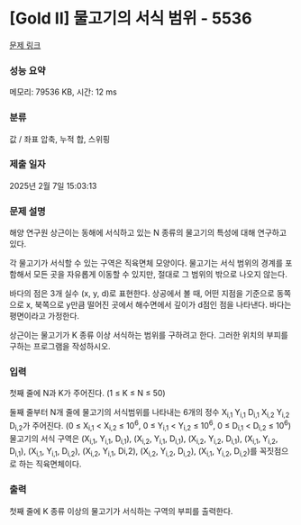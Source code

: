 # [Gold II] 물고기의 서식 범위 - 5536 

[문제 링크](https://www.acmicpc.net/problem/5536) 

### 성능 요약

메모리: 79536 KB, 시간: 12 ms

### 분류

값 / 좌표 압축, 누적 합, 스위핑

### 제출 일자

2025년 2월 7일 15:03:13

### 문제 설명

<p>해양 연구원 상근이는 동해에 서식하고 있는 N 종류의 물고기의 특성에 대해 연구하고 있다.</p>

<p>각 물고기가 서식할 수 있는 구역은 직육면체 모양이다. 물고기는 서식 범위의 경계를 포함해서 모든 곳을 자유롭게 이동할 수 있지만, 절대로 그 범위의 밖으로 나오지 않는다.</p>

<p>바다의 점은 3개 실수 (x, y, d)로 표현한다. 상공에서 볼 때, 어떤 지점을 기준으로 동쪽으로 x, 북쪽으로 y만큼 떨어진 곳에서 해수면에서 깊이가 d점인 점을 나타낸다. 바다는 평면이라고 가정한다.</p>

<p>상근이는 물고기가 K 종류 이상 서식하는 범위를 구하려고 한다. 그러한 위치의 부피를 구하는 프로그램을 작성하시오.</p>

### 입력 

 <p>첫째 줄에 N과 K가 주어진다. (1 ≤ K ≤ N ≤ 50)</p>

<p>둘째 줄부터 N개 줄에 물고기의 서식범위를 나타내는 6개의 정수 X<sub>i,1</sub> Y<sub>i,1</sub> D<sub>i,1</sub> X<sub>i,2</sub> Y<sub>i,2</sub> D<sub>i,2</sub>가 주어진다. (0 ≤ X<sub>i,1</sub> < X<sub>i,2</sub> ≤ 10<sup>6</sup>, 0 ≤ Y<sub>i,1</sub> < Y<sub>i,2</sub> ≤ 10<sup>6</sup>, 0 ≤ D<sub>i,1</sub> < D<sub>i,2</sub> ≤ 10<sup>6</sup>) 물고기의 서식 구역은 (X<sub>i,1</sub>, Y<sub>i,1</sub>, D<sub>i,1</sub>), (X<sub>i,2</sub>, Y<sub>i,1</sub>, D<sub>i,1</sub>), (X<sub>i,2</sub>, Y<sub>i,2</sub>, D<sub>i,1</sub>), (X<sub>i,1</sub>, Y<sub>i,2</sub>, D<sub>i,1</sub>), (X<sub>i,1</sub>, Y<sub>i,1</sub>, D<sub>i,2</sub>), (X<sub>i,2</sub>, Y<sub>i,1</sub>, Di,2), (X<sub>i,2</sub>, Y<sub>i,2</sub>, D<sub>i,2</sub>), (X<sub>i,1</sub>, Y<sub>i,2</sub>, D<sub>i,2</sub>)를 꼭짓점으로 하는 직육면체이다.</p>

### 출력 

 <p>첫째 줄에 K 종류 이상의 물고기가 서식하는 구역의 부피를 출력한다.</p>

